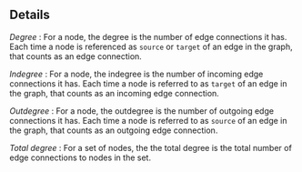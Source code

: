 ## Details

*Degree* : For a node, the degree is the number of edge connections it has.  Each time a node is referenced as `source` or `target` of an edge in the graph, that counts as an edge connection.

*Indegree* : For a node, the indegree is the number of incoming edge connections it has.  Each time a node is referred to as `target` of an edge in the graph, that counts as an incoming edge connection.

*Outdegree* : For a node, the outdegree is the number of outgoing edge connections it has.  Each time a node is referred to as `source` of an edge in the graph, that counts as an outgoing edge connection.

*Total degree* : For a set of nodes, the the total degree is the total number of edge connections to nodes in the set.